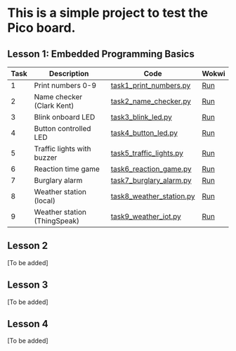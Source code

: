 # This is a simple project to test the Pico board.

## Lesson 1: Embedded Programming Basics

| Task | Description | Code | Wokwi |
|------|-------------|------|-------|
| 1 | Print numbers 0-9 | [task1_print_numbers.py](lesson1/task1_print_numbers.py) | [Run](https://wokwi.com/projects/443532858830928897) |
| 2 | Name checker (Clark Kent) | [task2_name_checker.py](lesson1/task2_name_checker.py) | [Run](https://wokwi.com/projects/443533270339423233) |
| 3 | Blink onboard LED | [task3_blink_led.py](lesson1/task3_blink_led.py) | [Run](link) |
| 4 | Button controlled LED | [task4_button_led.py](lesson1/task4_button_led.py) | [Run](link) |
| 5 | Traffic lights with buzzer | [task5_traffic_lights.py](lesson1/task5_traffic_lights.py) | [Run](link) |
| 6 | Reaction time game | [task6_reaction_game.py](lesson1/task6_reaction_game.py) | [Run](link) |
| 7 | Burglary alarm | [task7_burglary_alarm.py](lesson1/task7_burglary_alarm.py) | [Run](link) |
| 8 | Weather station (local) | [task8_weather_station.py](lesson1/task8_weather_station.py) | [Run](link) |
| 9 | Weather station (ThingSpeak) | [task9_weather_iot.py](lesson1/task9_weather_iot.py) | [Run](link) |

## Lesson 2

[To be added]

## Lesson 3

[To be added]

## Lesson 4

[To be added]